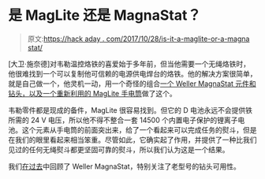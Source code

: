 # 是 MagLite 还是 MagnaStat？

> 原文:[https://hack aday . com/2017/10/28/is-it-a-maglite-or-a-magna stat/](https://hackaday.com/2017/10/28/is-it-a-maglite-or-a-magnastat/)

[大卫·施奈德]对韦勒温控烙铁的喜爱始于多年前，但当他需要一个无绳烙铁时，他很难找到一个可以复制他可信赖的电源供电焊台的烙铁。他的解决方案很简单，就是自己做一个，他灵机一动，用一个奇怪的组合[一个 Weller MagnaStat 元件和钻头，以及一个重新利用的 MagLite 手电筒](https://spectrum.ieee.org/geek-life/hands-on/want-a-temperaturecontrolled-cordless-soldering-iron-heres-how-to-make-one)做了这个。

韦勒零件都是现成的备件，MagLite 很容易找到。但它的 D 电池永远不会提供铁所需的 24 V 电压，所以他不得不整合一套 14500 个内置电子保护的锂离子电池。这个元素从手电筒的前面突出来，给了一个看起来可以完成任务的熨斗，但是在我们的眼里看起来相当笨重。尽管如此，它确实起了作用，并提供了一种比我们见过的任何无绳熨斗都更坚固可靠的熨斗，所以我们认为这是一个结果。

我们[在过去](https://hackaday.com/2016/06/01/long-term-review-weller-magnastat-soldering-iron/)中回顾了 Weller MagnaStat，特别关注了老型号的钻头可用性。